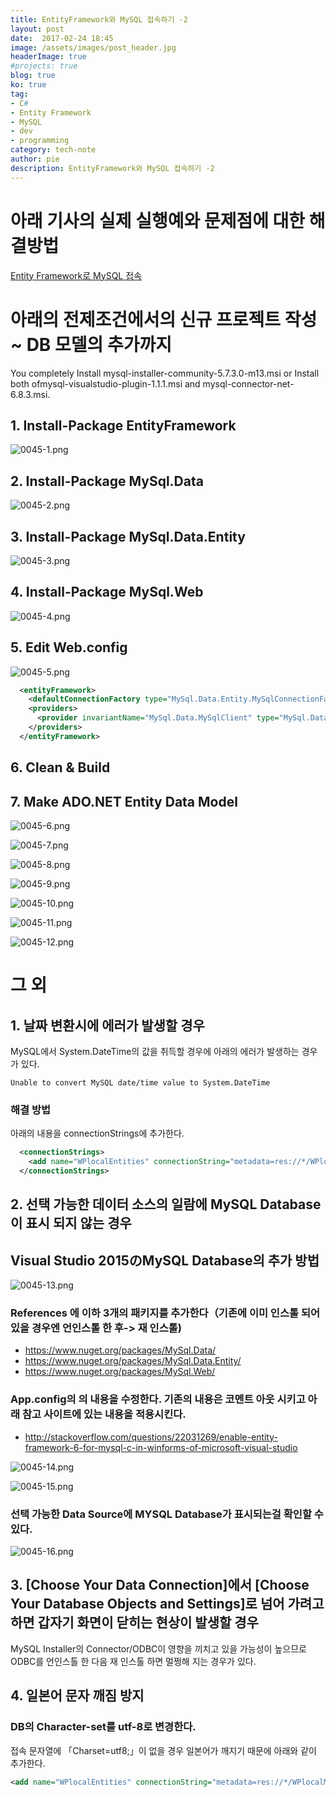 ```yaml
---
title: EntityFramework와 MySQL 접속하기 -2
layout: post
date:  2017-02-24 18:45
image: /assets/images/post_header.jpg
headerImage: true
#projects: true
blog: true
ko: true
tag:
- C#
- Entity Framework
- MySQL
- dev
- programming
category: tech-note
author: pie
description: EntityFramework와 MySQL 접속하기 -2
---
```

# 아래 기사의 실제 실행예와 문제점에 대한 해결방법
[Entity Framework로 MySQL 접속](/entry/blog/0033/)


# 아래의 전제조건에서의 신규 프로젝트 작성 ~ DB 모델의 추가까지
You completely Install mysql-installer-community-5.7.3.0-m13.msi or Install both ofmysql-visualstudio-plugin-1.1.1.msi and mysql-connector-net-6.8.3.msi.

## 1. Install-Package EntityFramework
![0045-1.png](/assets/images/post/0045-1.png)

## 2. Install-Package MySql.Data
![0045-2.png](/assets/images/post/0045-2.png)

## 3. Install-Package MySql.Data.Entity
![0045-3.png](/assets/images/post/0045-3.png)

## 4. Install-Package MySql.Web
![0045-4.png](/assets/images/post/0045-4.png)

## 5. Edit Web.config
![0045-5.png](/assets/images/post/0045-5.png)

```xml
  <entityFramework>
    <defaultConnectionFactory type="MySql.Data.Entity.MySqlConnectionFactory, MySql.Data.Entity.EF6" />
    <providers>
      <provider invariantName="MySql.Data.MySqlClient" type="MySql.Data.MySqlClient.MySqlProviderServices, MySql.Data.Entity.EF6" />
    </providers>
  </entityFramework>
```
## 6. Clean & Build

## 7. Make ADO.NET Entity Data Model
![0045-6.png](/assets/images/post/0045-6.png)

![0045-7.png](/assets/images/post/0045-7.png)

![0045-8.png](/assets/images/post/0045-8.png)

![0045-9.png](/assets/images/post/0045-9.png)

![0045-10.png](/assets/images/post/0045-10.png)

![0045-11.png](/assets/images/post/0045-11.png)

![0045-12.png](/assets/images/post/0045-12.png)

# 그 외

## 1. 날짜 변환시에 에러가 발생할 경우
MySQL에서 System.DateTime의 값을 취득할 경우에 아래의 에러가 발생하는 경우가 있다.
```
Unable to convert MySQL date/time value to System.DateTime
```

### 해결 방법
아래의 내용을 connectionStrings에 추가한다.

```xml
  <connectionStrings>
    <add name="WPlocalEntities" connectionString="metadata=res://*/WPlocalModel.csdl|res://*/WPlocalModel.ssdl|res://*/WPlocalModel.msl;provider=MySql.Data.MySqlClient;provider connection string=&quot;server=localhost;user id=root;password=root;Charset=utf8;Convert Zero Datetime=True;persistsecurityinfo=True;database=wp-01&quot;" providerName="System.Data.EntityClient" />
  </connectionStrings>
```

## 2. 선택 가능한 데이터 소스의 일람에 MySQL Database이 표시 되지 않는 경우
## Visual Studio 2015のMySQL Database의 추가 방법

![0045-13.png](/assets/images/post/0045-13.png)

### References 에 이하 3개의 패키지를 추가한다（기존에 이미 인스톨 되어 있을 경우엔 언인스톨 한 후-> 재 인스톨)

- https://www.nuget.org/packages/MySql.Data/
- https://www.nuget.org/packages/MySql.Data.Entity/
- https://www.nuget.org/packages/MySql.Web/

### App.config의 <entityFramework>의 내용을 수정한다. 기존의 내용은 코멘트 아웃 시키고 아래 참고 사이트에 있는 내용을 적용시킨다.

- http://stackoverflow.com/questions/22031269/enable-entity-framework-6-for-mysql-c-in-winforms-of-microsoft-visual-studio

![0045-14.png](/assets/images/post/0045-14.png)

![0045-15.png](/assets/images/post/0045-15.png)

### 선택 가능한 Data Source에 MYSQL Database가 표시되는걸 확인할 수 있다.

![0045-16.png](/assets/images/post/0045-16.png)


## 3. [Choose Your Data Connection]에서 [Choose Your Database Objects and Settings]로 넘어 가려고 하면 갑자기 화면이 닫히는 현상이 발생할 경우

MySQL Installer의 Connector/ODBC이 영향을 끼치고 있을 가능성이 높으므로 
ODBC를 언인스톨 한 다음 재 인스톨 하면 멀쩡해 지는 경우가 있다.

## 4. 일본어 문자 깨짐 방지
### DB의 Character-set를 utf-8로 변경한다.
접속 문자열에 「Charset=utf8;」이 없을 경우 일본어가 깨지기 때문에 아래와 같이 추가한다.
```xml
<add name="WPlocalEntities" connectionString="metadata=res://*/WPlocalModel.csdl|res://*/WPlocalModel.ssdl|res://*/WPlocalModel.msl;provider=MySql.Data.MySqlClient;provider connection string=&quot;server=localhost;user id=root;password=root;Charset=utf8;persistsecurityinfo=True;database=wp-01&quot;" providerName="System.Data.EntityClient" />
```
